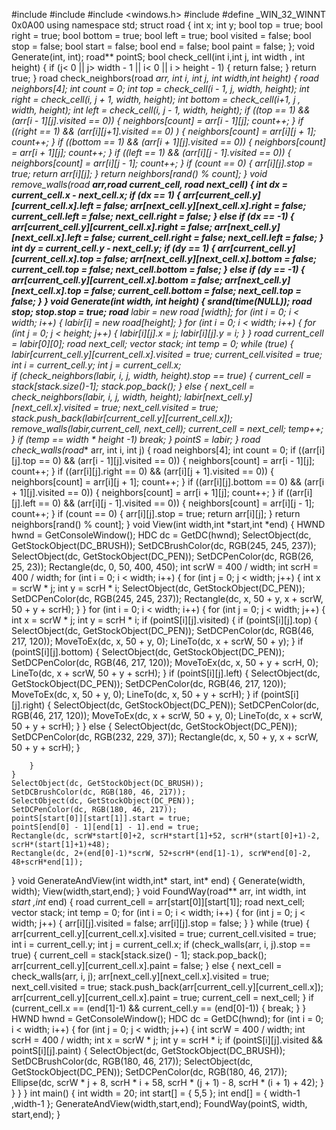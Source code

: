 
#include <iostream>
#include <ctime>
#include <windows.h> 
#include <vector>
#define _WIN_32_WINNT 0x0A00
using namespace std;
struct road {
    int x;
    int y;
    bool top = true;
    bool right = true;
    bool bottom = true;
    bool left = true;
    bool visited = false;
    bool stop = false;
    bool start = false;
    bool end = false;
    bool paint = false;
    };
void Generate(int, int);
road** pointS;
bool check_cell(int i,int j, int width , int height) {
    if (j< 0 || j> width - 1 || i< 0 || i > height - 1) {
        return false;
    }
    return true;
}
road check_neighbors(road **arr, int i, int j, int width,int height) {
    road neighbors[4];
    int count = 0;
    int top = check_cell(i - 1, j, width, height);
    int right = check_cell(i, j + 1, width, height);
    int bottom = check_cell(i+1, j , width, height);
    int left = check_cell(i, j - 1, width, height);
    if ((top == 1) && (arr[i - 1][j].visited == 0)) {
        neighbors[count] = arr[i - 1][j];
        count++;
    }
    if ((right == 1) && (arr[i][j+1].visited == 0) ) {
        neighbors[count] = arr[i][j + 1];
        count++;
    }
    if ((bottom == 1) && (arr[i + 1][j].visited == 0)) {
        neighbors[count] = arr[i + 1][j];
        count++;
    }
    if ((left == 1) && (arr[i][j - 1].visited == 0)) {
        neighbors[count] = arr[i][j - 1];
        count++;
    }
    if (count == 0) {
        arr[i][j].stop = true;
        return arr[i][j];
    }
    return neighbors[rand() % count];
}
void remove_walls(road **arr,road current_cell, road next_cell) {
    int dx = current_cell.x - next_cell.x;
    if (dx == 1) {
        arr[current_cell.y][current_cell.x].left = false;
        arr[next_cell.y][next_cell.x].right = false;
        current_cell.left = false;
        next_cell.right = false;
    }
    else if (dx == -1) {
        arr[current_cell.y][current_cell.x].right = false;
        arr[next_cell.y][next_cell.x].left = false;
        current_cell.right = false;
        next_cell.left = false;
    }
    int dy = current_cell.y - next_cell.y;
    if (dy == 1) {
        arr[current_cell.y][current_cell.x].top = false;
        arr[next_cell.y][next_cell.x].bottom = false;
        current_cell.top = false;
        next_cell.bottom = false;
    }
    else if (dy == -1) {
        arr[current_cell.y][current_cell.x].bottom = false;
        arr[next_cell.y][next_cell.x].top = false;
        current_cell.bottom = false;
        next_cell.top = false;
    }
}
 void Generate(int width, int height) {
    srand(time(NULL));
    road stop;
    stop.stop = true;
    road** labir = new road* [width];
    for (int i = 0; i < width; i++) {
        labir[i] = new road[height];
    }
    for (int i = 0; i < width; i++) {
        for (int j = 0; j < height; j++) {
            labir[i][j].x = j;
            labir[i][j].y = i;
        }
    }
    road current_cell = labir[0][0];
    road next_cell;
    vector <road> stack;
    int temp = 0;
    while (true) {
        labir[current_cell.y][current_cell.x].visited = true;
        current_cell.visited = true;
        int i = current_cell.y;
        int j = current_cell.x;  
        if (check_neighbors(labir, i, j, width, height).stop == true) {
            current_cell = stack[stack.size()-1];
            stack.pop_back();
        }
        else {
            next_cell = check_neighbors(labir, i, j, width, height);
            labir[next_cell.y][next_cell.x].visited = true;
            next_cell.visited = true;
            stack.push_back(labir[current_cell.y][current_cell.x]);
            remove_walls(labir,current_cell, next_cell);
            current_cell = next_cell;
            temp++;
        }
        if (temp == width * height -1) break;
    }
    pointS = labir;
}
 road check_walls(road** arr, int i, int j) {
     road neighbors[4];
     int count = 0;
     if ((arr[i][j].top == 0) && (arr[i - 1][j].visited == 0)) {
         neighbors[count] = arr[i - 1][j];
         count++;
     }
     if ((arr[i][j].right == 0) && (arr[i][j + 1].visited == 0)) {
         neighbors[count] = arr[i][j + 1];
         count++;
     }
     if ((arr[i][j].bottom == 0) && (arr[i + 1][j].visited == 0)) {
         neighbors[count] = arr[i + 1][j];
         count++;
     }
     if ((arr[i][j].left == 0) && (arr[i][j - 1].visited == 0)) {
         neighbors[count] = arr[i][j - 1];
         count++;
     }
     if (count == 0) {
         arr[i][j].stop = true;
         return arr[i][j];
     }
     return neighbors[rand() % count];
 }
 void View(int width,int *start,int *end) {
    HWND hwnd = GetConsoleWindow();
    HDC dc = GetDC(hwnd);
    SelectObject(dc, GetStockObject(DC_BRUSH));
    SetDCBrushColor(dc, RGB(245, 245, 237));
    SelectObject(dc, GetStockObject(DC_PEN));
    SetDCPenColor(dc, RGB(26, 25, 23));
    Rectangle(dc, 0, 50, 400, 450);
    int scrW = 400 / width;
    int scrH = 400 / width;
    for (int i = 0; i < width; i++) {
        for (int j = 0; j < width; j++) {
            int x = scrW * j;
            int y = scrH * i;
            SelectObject(dc, GetStockObject(DC_PEN));
            SetDCPenColor(dc, RGB(245, 245, 237));
            Rectangle(dc, x, 50 + y, x + scrW, 50 + y + scrH);
        }
    }
    for (int i = 0; i < width; i++) {
        for (int j = 0; j < width; j++) {
            int x = scrW * j;
            int y = scrH * i;
            if (pointS[i][j].visited) {
                if (pointS[i][j].top) {
                    SelectObject(dc, GetStockObject(DC_PEN));
                    SetDCPenColor(dc, RGB(46, 217, 120));
                    MoveToEx(dc, x, 50 + y, 0);
                    LineTo(dc, x + scrW, 50 + y);
                }
                if (pointS[i][j].bottom) {
                    SelectObject(dc, GetStockObject(DC_PEN));
                    SetDCPenColor(dc, RGB(46, 217, 120));
                    MoveToEx(dc, x, 50 + y + scrH, 0);
                    LineTo(dc, x + scrW, 50 + y + scrH);
                }
                if (pointS[i][j].left) {
                    SelectObject(dc, GetStockObject(DC_PEN));
                    SetDCPenColor(dc, RGB(46, 217, 120));
                    MoveToEx(dc, x, 50 + y, 0);
                    LineTo(dc, x, 50 + y + scrH);
                }
                if (pointS[i][j].right) {
                    SelectObject(dc, GetStockObject(DC_PEN));
                    SetDCPenColor(dc, RGB(46, 217, 120));
                    MoveToEx(dc, x + scrW, 50 + y, 0);
                    LineTo(dc, x + scrW, 50 + y + scrH);
                }
            }
            else {
                SelectObject(dc, GetStockObject(DC_PEN));
                SetDCPenColor(dc, RGB(232, 229, 37));
                Rectangle(dc, x, 50 + y, x + scrW, 50 + y + scrH);
            }

        }
    }
    SelectObject(dc, GetStockObject(DC_BRUSH));
    SetDCBrushColor(dc, RGB(180, 46, 217));
    SelectObject(dc, GetStockObject(DC_PEN));
    SetDCPenColor(dc, RGB(180, 46, 217));
    pointS[start[0]][start[1]].start = true;
    pointS[end[0] - 1][end[1] - 1].end = true;
    Rectangle(dc, scrW*start[0]+2, scrH*start[1]+52, scrH*(start[0]+1)-2, scrH*(start[1]+1)+48);
    Rectangle(dc, 2+(end[0]-1)*scrW, 52+scrH*(end[1]-1), scrW*end[0]-2, 48+scrH*end[1]);
 }
void GenerateAndView(int width,int* start, int* end) {
    Generate(width, width);
    View(width,start,end);
}
void FoundWay(road** arr, int width, int *start ,int* end) {
    road current_cell = arr[start[0]][start[1]];
    road next_cell;
    vector <road> stack;
    int temp = 0;
    for (int i = 0; i < width; i++) {
        for (int j = 0; j < width; j++) {
            arr[i][j].visited = false;
            arr[i][j].stop = false;
        }
    }
    while (true) {
        arr[current_cell.y][current_cell.x].visited = true;
        current_cell.visited = true;
        int i = current_cell.y;
        int j = current_cell.x;
        if (check_walls(arr, i, j).stop == true) {
            current_cell = stack[stack.size() - 1];
            stack.pop_back();
            arr[current_cell.y][current_cell.x].paint = false;
        }
        else {
            next_cell = check_walls(arr, i, j);
            arr[next_cell.y][next_cell.x].visited = true;
            next_cell.visited = true;
            stack.push_back(arr[current_cell.y][current_cell.x]);
            arr[current_cell.y][current_cell.x].paint = true;
            current_cell = next_cell;
        }
        if (current_cell.x == (end[1]-1) && current_cell.y == (end[0]-1)) {
            break;
        }
    }
    HWND hwnd = GetConsoleWindow();
    HDC dc = GetDC(hwnd);
    for (int i = 0; i < width; i++) {
        for (int j = 0; j < width; j++) {
            int scrW = 400 / width;
            int scrH = 400 / width;
            int x = scrW * j;
            int y = scrH * i;
            if (pointS[i][j].visited && pointS[i][j].paint) {
                SelectObject(dc, GetStockObject(DC_BRUSH));
                SetDCBrushColor(dc, RGB(180, 46, 217));
                SelectObject(dc, GetStockObject(DC_PEN));
                SetDCPenColor(dc, RGB(180, 46, 217));
                Ellipse(dc, scrW * j + 8, scrH * i + 58, scrH * (j + 1) - 8, scrH * (i + 1) + 42);
            }
        }
    }
}
int main() {
    int width = 20;
    int start[] = { 5,5 };
    int end[] = { width-1 ,width-1 };
    GenerateAndView(width,start,end);
    FoundWay(pointS, width, start,end);
}
